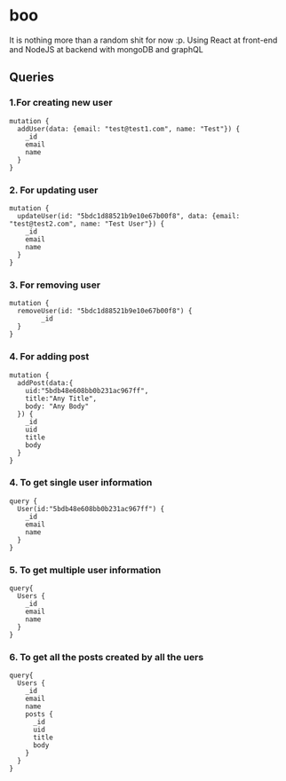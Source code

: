 # boo
It is nothing more than a random shit for now :p. Using React at front-end and NodeJS at backend with mongoDB and graphQL

## Queries

### 1.For creating new user

```
mutation {
  addUser(data: {email: "test@test1.com", name: "Test"}) {
    _id
    email
    name
  }
}

```
### 2. For updating user

```
mutation {
  updateUser(id: "5bdc1d88521b9e10e67b00f8", data: {email: "test@test2.com", name: "Test User"}) {
    _id
    email
    name
  }
}

```
### 3. For removing user

```
mutation {
  removeUser(id: "5bdc1d88521b9e10e67b00f8") {
		_id
  }
}

```

### 4. For adding post

```
mutation {
  addPost(data:{
    uid:"5bdb48e608bb0b231ac967ff",
    title:"Any Title",
    body: "Any Body"
  }) {
    _id
    uid
    title
    body
  }
}

```
### 4. To get single user information

```
query {
  User(id:"5bdb48e608bb0b231ac967ff") {
    _id
    email
    name
  }
}

```
### 5. To get multiple user information

```
query{
  Users {
    _id
    email
    name
  }
}

```
### 6. To get all the posts created by all the uers

```
query{
  Users {
    _id
    email
    name
    posts {
      _id
      uid
      title
      body
    }
  }
}
```


